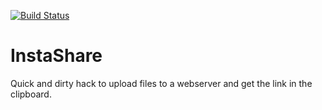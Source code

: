 [![Build Status](https://travis-ci.org/kbeckmann/InstaShare.svg?branch=master)](https://travis-ci.org/kbeckmann/InstaShare)
# InstaShare

Quick and dirty hack to upload files to a webserver and get the link in the clipboard.
